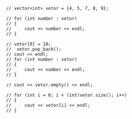     // vector<int> vetor = {4, 5, 7, 8, 9};

    // for (int number : vetor)
    // {
    //     cout << number << endl;
    // }

    // vetor[0] = 10;
    //  vetor.pop_back();
    // cout << endl;
    // for (int number : vetor)
    // {
    //     cout << number << endl;
    // }

    // cout << vetor.empty() << endl;

    // for (int i = 0; i < (int)vetor.size(); i++)
    // {
    //     cout << vetor[i] << endl;
    // }
